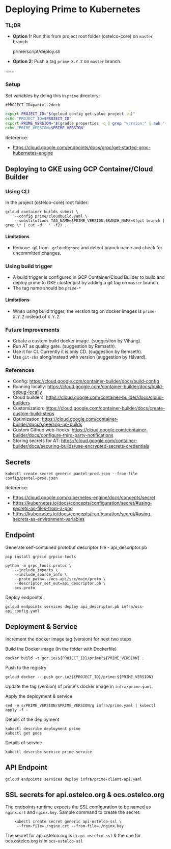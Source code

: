 # Deploying Prime to Kubernetes

### TL;DR

* **Option 1:** Run this from project root folder (ostelco-core) on `master` branch


    prime/script/deploy.sh  

* **Option 2:** Push a tag `prime-X.Y.Z` on `master` branch.


===


### Setup

Set variables by doing this in `prime` directory:

    #PROJECT_ID=pantel-2decb

```bash
export PROJECT_ID="$(gcloud config get-value project -q)"
echo "PROJECT_ID=$PROJECT_ID"
export PRIME_VERSION="$(gradle properties -q | grep "version:" | awk '{print $2}' | tr -d '[:space:]')"
echo "PRIME_VERSION=$PRIME_VERSION"
```    

Reference:
 * https://cloud.google.com/endpoints/docs/grpc/get-started-grpc-kubernetes-engine

## Deploying to GKE using GCP Container/Cloud Builder

### Using CLI
In the project (ostelco-core) root folder: 

    gcloud container builds submit \
        --config prime/cloudbuild.yaml \
        --substitutions TAG_NAME=$PRIME_VERSION,BRANCH_NAME=$(git branch | grep \* | cut -d ' ' -f2) .

#### Limitations
 * Remove .git from `.gcloudignore` and detect branch name and check for uncommitted changes. 

### Using build trigger
 
 * A build trigger is configured in GCP Container/Cloud Builder to build and deploy prime to GKE cluster
   just by adding a git tag on `master` branch.
 * The tag name should be `prime-*`

#### Limitations
 * When using build trigger, the version tag on docker images is `prime-X.Y.Z` instead of `X.Y.Z`.

### Future Improvements
 * Create a custom build docker image. (suggestion by Vihang).
 * Run AT as quality gate. (suggestion by Remseth).
 * Use it for CI. Currently it is only CD. (suggestion by Remseth).
 * Use `git-sha` along/instead with version (suggestion by Håvard).

### References
 * Config: https://cloud.google.com/container-builder/docs/build-config
 * Running locally: https://cloud.google.com/container-builder/docs/build-debug-locally
 * Cloud builders: https://cloud.google.com/container-builder/docs/cloud-builders
 * Customization: https://cloud.google.com/container-builder/docs/create-custom-build-steps
 * Optimization: https://cloud.google.com/container-builder/docs/speeding-up-builds
 * Custom Github web-hooks: https://cloud.google.com/container-builder/docs/configure-third-party-notifications
 * Storing secrets for AT: https://cloud.google.com/container-builder/docs/securing-builds/use-encrypted-secrets-credentials

## Secrets

    kubectl create secret generic pantel-prod.json --from-file config/pantel-prod.json

Reference:
 * https://cloud.google.com/kubernetes-engine/docs/concepts/secret
 * https://kubernetes.io/docs/concepts/configuration/secret/#using-secrets-as-files-from-a-pod
 * https://kubernetes.io/docs/concepts/configuration/secret/#using-secrets-as-environment-variables

## Endpoint

Generate self-contained protobuf descriptor file - api_descriptor.pb

    pip install grpcio grpcio-tools

    python -m grpc_tools.protoc \
        --include_imports \
        --include_source_info \
        --proto_path=../ocs-api/src/main/proto \
        --descriptor_set_out=api_descriptor.pb \
        ocs.proto

Deploy endpoints

    gcloud endpoints services deploy api_descriptor.pb infra/ocs-api_config.yaml

## Deployment & Service

Increment the docker image tag (version) for next two steps.
 
Build the Docker image (In the folder with Dockerfile)

    docker build -t gcr.io/${PROJECT_ID}/prime:${PRIME_VERSION} .
Push to the registry

    gcloud docker -- push gcr.io/${PROJECT_ID}/prime:${PRIME_VERSION}

Update the tag (version) of prime's docker image in `infra/prime.yaml`.

Apply the deployment & service

    sed -e s/PRIME_VERSION/$PRIME_VERSION/g infra/prime.yaml | kubectl apply -f -
    

Details of the deployment

    kubectl describe deployment prime
    kubectl get pods

Details of service

    kubectl describe service prime-service

## API Endpoint

    gcloud endpoints services deploy infra/prime-client-api.yaml

## SSL secrets for api.ostelco.org & ocs.ostelco.org
The endpoints runtime expects the SSL configuration to be named
as `nginx.crt` and `nginx.key`. Sample command to create the secret:
```
    kubectl create secret generic api-ostelco-ssl \
     --from-file=./nginx.crt --from-file=./nginx.key
```
The secret for api.ostelco.org is in `api-ostelco-ssl` & the one for
ocs.ostelco.org is in `ocs-ostelco-ssl`
